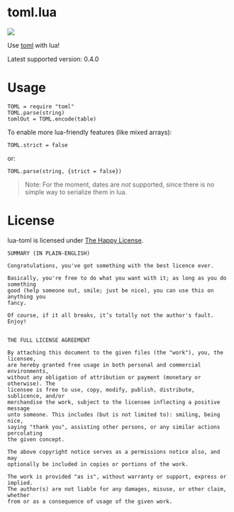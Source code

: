 # toml.lua

<img src="https://travis-ci.org/jonstoler/lua-toml.svg" />

Use [toml](https://github.com/toml-lang/toml) with lua!

Latest supported version: 0.4.0

# Usage

	TOML = require "toml"
	TOML.parse(string)
	tomlOut = TOML.encode(table)

To enable more lua-friendly features (like mixed arrays):

	TOML.strict = false

or:

	TOML.parse(string, {strict = false})

<span></span>

> Note: For the moment, dates are *not* supported, since there is no simple way to serialize them in lua.

# License

lua-toml is licensed under [The Happy License](https://github.com/jonstoler/The-Happy-License).

```
SUMMARY (IN PLAIN-ENGLISH)

Congratulations, you've got something with the best licence ever.

Basically, you're free to do what you want with it; as long as you do something 
good (help someone out, smile; just be nice), you can use this on anything you 
fancy.

Of course, if it all breaks, it’s totally not the author's fault.
Enjoy!


THE FULL LICENSE AGREEMENT

By attaching this document to the given files (the "work"), you, the licensee, 
are hereby granted free usage in both personal and commercial environments, 
without any obligation of attribution or payment (monetary or otherwise). The 
licensee is free to use, copy, modify, publish, distribute, sublicence, and/or 
merchandise the work, subject to the licensee inflecting a positive message 
unto someone. This includes (but is not limited to): smiling, being nice, 
saying "thank you", assisting other persons, or any similar actions percolating 
the given concept.

The above copyright notice serves as a permissions notice also, and may 
optionally be included in copies or portions of the work.

The work is provided "as is", without warranty or support, express or implied. 
The author(s) are not liable for any damages, misuse, or other claim, whether 
from or as a consequence of usage of the given work.
```
